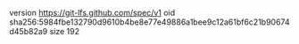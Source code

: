 version https://git-lfs.github.com/spec/v1
oid sha256:5984fbe132790d9610b4be8e77e49886a1bee9c12a61bf6c21b90674d45b82a9
size 192
